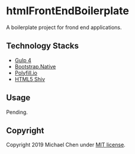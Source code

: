 # htmlFrontEndBoilerplate

A boilerplate project for frond end applications.

## Technology Stacks

* [Gulp 4](https://gulpjs.com/)
* [Bootstrap.Native](http://thednp.github.io/bootstrap.native/)
* [Polyfill.io](https://polyfill.io/v3/)
* [HTML5 Shiv](https://github.com/aFarkas/html5shiv/)

## Usage

Pending.

## Copyright

Copyright 2019 Michael Chen under [MIT license](http://opensource.org/licenses/MIT).
